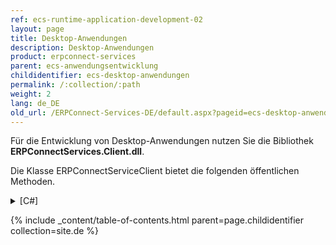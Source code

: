 ```yaml
---
ref: ecs-runtime-application-development-02
layout: page
title: Desktop-Anwendungen
description: Desktop-Anwendungen
product: erpconnect-services
parent: ecs-anwendungsentwicklung
childidentifier: ecs-desktop-anwendungen
permalink: /:collection/:path
weight: 2
lang: de_DE
old_url: /ERPConnect-Services-DE/default.aspx?pageid=ecs-desktop-anwendungen
---
```


Für die Entwicklung von Desktop-Anwendungen nutzen Sie die Bibliothek **ERPConnectServices.Client.dll**. 

Die Klasse ERPConnectServiceClient bietet die folgenden öffentlichen Methoden. 

<details>
<summary>[C#]</summary>
{% highlight csharp %}
public ERPConnectServiceClient(string siteUrl)
public ERPConnectServiceClient(string siteUrl, string applicationName)
public ERPConnectServiceClient(string siteUrl, string applicationName, string ssoTicket)
public ERPConnectServiceClient(string siteUrl, string applicationName, IAuthenticationProvider authenticationProvider)
  
public IDisposable BeginConnectionScope()
public void EndConnectionScope()
  
public DataTable ExecuteTableQuery(string tableName)
public DataTable ExecuteTableQuery(string tableName, ExecuteTableQuerySettings settings)
  
  
public ERPFunction CreateFunction(string name)
  
public DataTable ExecuteXQL(string query)
public DataTable ExecuteXQL(string query, ERPXtractQLParameterCollection parameters)
 
#region class ExecuteTableQuerySettings
public class ExecuteTableQuerySettings
    {
        public int RowSkip { get; set; }
        public int RowCount { get; set; }
        public string WhereClause { get; set; }
        public string OrderClause { get; set; }
        public string CustomFunction { get; set; }
        public bool UseMultibyteExtraction { get; set; }
        public ERPCollection Fields { get; set; }       
    }
#endregion
{% endhighlight %}
</details>

{% include _content/table-of-contents.html parent=page.childidentifier collection=site.de %}

